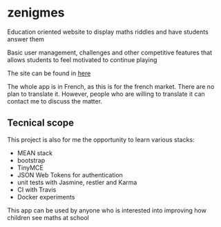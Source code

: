 # zenigmes
Education oriented website to display maths riddles and have students answer them

Basic user management, challenges and other competitive features that allows students to feel motivated to continue playing

The site can be found in [here](https://zenigmes.herokuapp.com)

The whole app is in French, as this is for the french market. There are no plan to translate it.
However, people who are willing to translate it can contact me to discuss the matter.

## Tecnical scope
This project is also for me the opportunity to learn various stacks:

* MEAN stack
* bootstrap
* TinyMCE
* JSON Web Tokens for authentication
* unit tests with Jasmine, restler and Karma
* CI with Travis
* Docker experiments

This app can be used by anyone who is interested into improving how children see maths at school
